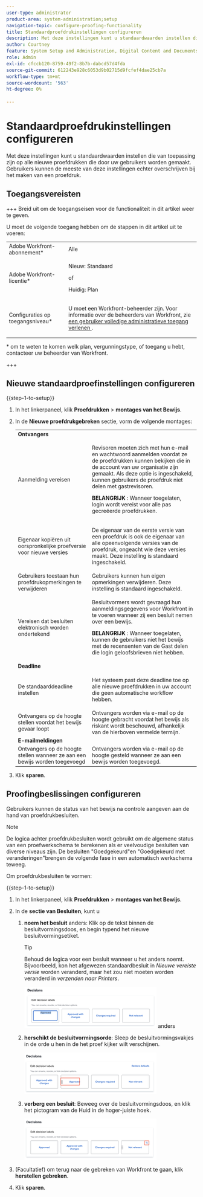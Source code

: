 ```yaml
---
user-type: administrator
product-area: system-administration;setup
navigation-topic: configure-proofing-functionality
title: Standaardproefdrukinstellingen configureren
description: Met deze instellingen kunt u standaardwaarden instellen die van toepassing zijn op alle nieuwe proefdrukken die door uw gebruikers worden gemaakt. Gebruikers kunnen de meeste van deze instellingen echter overschrijven bij het maken van een proefdruk.
author: Courtney
feature: System Setup and Administration, Digital Content and Documents
role: Admin
exl-id: cfccb120-8759-49f2-8b7b-dabcd57d4fda
source-git-commit: 612243e928c6053d9b02715d9fcfef4dae25cb7a
workflow-type: tm+mt
source-wordcount: '563'
ht-degree: 0%

---
```


# Standaardproefdrukinstellingen configureren

Met deze instellingen kunt u standaardwaarden instellen die van toepassing zijn op alle nieuwe proefdrukken die door uw gebruikers worden gemaakt. Gebruikers kunnen de meeste van deze instellingen echter overschrijven bij het maken van een proefdruk.

## Toegangsvereisten

+++ Breid uit om de toegangseisen voor de functionaliteit in dit artikel weer te geven.

U moet de volgende toegang hebben om de stappen in dit artikel uit te voeren:

<table style="table-layout:auto"> 
 <col> 
 <col> 
 <tbody> 
  <tr> 
   <td role="rowheader">Adobe Workfront-abonnement*</td> 
   <td>Alle</td> 
  </tr> 
  <tr> 
   <td role="rowheader">Adobe Workfront-licentie*</td> 
   <td>
   <p>Nieuw: Standaard</p>
   of
   <p>Huidig: Plan</p></td> 
  </tr> 
  <tr> 
   <td role="rowheader">Configuraties op toegangsniveau*</td> 
   <td> <p>U moet een Workfront-beheerder zijn. Voor informatie over de beheerders van Workfront, zie <a href="../../../administration-and-setup/add-users/configure-and-grant-access/grant-a-user-full-administrative-access.md" class="MCXref xref"> een gebruiker volledige administratieve toegang verlenen </a>.</p> </td> 
  </tr> 
 </tbody> 
</table>

&#42; om te weten te komen welk plan, vergunningstype, of toegang u hebt, contacteer uw beheerder van Workfront.

+++

## Nieuwe standaardproefinstellingen configureren

{{step-1-to-setup}}

1. In het linkerpaneel, klik **Proefdrukken** > **montages van het Bewijs**.
1. In de **Nieuwe proefdrukgebreken** sectie, vorm de volgende montages:

   <table style="table-layout:auto"> 
    <col> 
    <col> 
    <tbody> 
     <tr> 
      <td role="rowheader" colspan="2"><b>Ontvangers</b></td> 
     </tr> 
     <tr> 
      <td role="rowheader">Aanmelding vereisen</td> 
      <td> <p>Revisoren moeten zich met hun e-mail en wachtwoord aanmelden voordat ze de proefdrukken kunnen bekijken die in de account van uw organisatie zijn gemaakt. Als deze optie is ingeschakeld, kunnen gebruikers de proefdruk niet delen met gastrevisoren.</p> <p><b> BELANGRIJK </b>: Wanneer toegelaten, login wordt vereist voor alle pas gecreëerde proefdrukken.</p> </td> 
     </tr> 
     <tr> 
      <td role="rowheader">Eigenaar kopiëren uit oorspronkelijke proefversie voor nieuwe versies</td> 
      <td> <p>De eigenaar van de eerste versie van een proefdruk is ook de eigenaar van alle opeenvolgende versies van de proefdruk, ongeacht wie deze versies maakt. Deze instelling is standaard ingeschakeld.</p> </td> 
     </tr> 
     <tr> 
      <td role="rowheader">Gebruikers toestaan hun proefdrukopmerkingen te verwijderen</td> 
      <td>Gebruikers kunnen hun eigen opmerkingen verwijderen. Deze instelling is standaard ingeschakeld.</td> 
     </tr> 
     <tr> 
      <td role="rowheader">Vereisen dat besluiten elektronisch worden ondertekend </td> 
      <td> <p>Besluitvormers wordt gevraagd hun aanmeldingsgegevens voor Workfront in te voeren wanneer zij een besluit nemen over een bewijs.</p> <p><b> BELANGRIJK </b>: Wanneer toegelaten, kunnen de gebruikers niet het bewijs met de recensenten van de Gast delen die login geloofsbrieven niet hebben.</p> </td> 
     </tr> 
     <tr> 
      <td role="rowheader" colspan="2"><b>Deadline</b></td> 
     </tr> 
     <tr> 
      <td role="rowheader">De standaarddeadline instellen</td> 
      <td> <p>Het systeem past deze deadline toe op alle nieuwe proefdrukken in uw account die geen automatische workflow hebben.</p> </td> 
     </tr> 
     <tr> 
      <td role="rowheader">Ontvangers op de hoogte stellen voordat het bewijs gevaar loopt</td> 
      <td>Ontvangers worden via e-mail op de hoogte gebracht voordat het bewijs als riskant wordt beschouwd, afhankelijk van de hierboven vermelde termijn.</td> 
     </tr> 
     <tr> 
      <td role="rowheader" colspan="2"><b>E-mailmeldingen</b></td> 
     </tr> 
     <tr> 
      <td role="rowheader">Ontvangers op de hoogte stellen wanneer ze aan een bewijs worden toegevoegd</td> 
      <td>Ontvangers worden via e-mail op de hoogte gesteld wanneer ze aan een bewijs worden toegevoegd.</td> 
     </tr> 
    </tbody> 
   </table>

1. Klik **sparen**.

## Proofingbeslissingen configureren

Gebruikers kunnen de status van het bewijs na controle aangeven aan de hand van proefdrukbesluiten.

>[!NOTE]
>
>De logica achter proefdrukbesluiten wordt gebruikt om de algemene status van een proefwerkschema te berekenen als er veelvoudige besluiten van diverse niveaus zijn. De besluiten &quot;Goedgekeurd&quot;en &quot;Goedgekeurd met veranderingen&quot;brengen de volgende fase in een automatisch werkschema teweeg.

Om proefdrukbesluiten te vormen:

{{step-1-to-setup}}

1. In het linkerpaneel, klik **Proefdrukken** > **montages van het Bewijs**.
1. In de **sectie van Besluiten**, kunt u

   1. **noem het besluit** anders: Klik op de tekst binnen de besluitvormingsdoos, en begin typend het nieuwe besluitvormingsetiket.

      >[!TIP]
      >
      >Behoud de logica voor een besluit wanneer u het anders noemt. Bijvoorbeeld, kon het afgewezen standaardbesluit in *Nieuwe vereiste versie* worden veranderd, maar het zou niet moeten worden veranderd in *verzenden naar Printers*.

      ![ noem besluit ](assets/rename-decision-350x109.png) anders

   1. **herschikt de besluitvormingsorde**: Sleep de besluitvormingsvakjes in de orde u hen in de het proef kijker wilt verschijnen.

      ![ besluit van de beweging ](assets/move-decision-350x110.png)

   1. **verberg een besluit**: Beweeg over de besluitvormingsdoos, en klik het pictogram van de Huid in de hoger-juiste hoek.

      ![ besluit van de Huid ](assets/hide-decision-350x109.png)

1. (Facultatief) om terug naar de gebreken van Workfront te gaan, klik **herstellen gebreken**.
1. Klik **sparen**.
